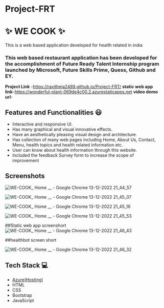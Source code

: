 # Project-FRT
# ✨ WE COOK  ✨

This is a web based application developed for health related  in india

### This web based restaurant application has been developed for the accomplishment of Future Ready Talent Internship program launched by Microsoft, Future Skills Prime, Quess, Github and EY.


**Project Link** -https://ravitheja2489.github.io/Project-FRT/
**static web app link**-https://wonderful-plant-069de4c00.2.azurestaticapps.net
**video demo url**-


## Features and Functionalities 😃

- Interactive and responsive UI.
- Has many graphical and visual innovative effects.
- Have an aesthetically pleasing visual design and architecture.
- Has collection of many web pages including Home, About Us, Contact, Menu, health topics and health related information etc.
- User can know about health information through this website.
- Included the feedback Survey form to increase the scope of improvement 

## Screenshots

![WE-COOK_ Home __ - Google Chrome 13-12-2022 21_44_57](https://user-images.githubusercontent.com/117586447/207386506-63da9f3c-9418-4ea7-9d01-e4d903ab625a.png)

![WE-COOK_ Home __ - Google Chrome 13-12-2022 21_45_07](https://user-images.githubusercontent.com/117586447/207386528-753d3a6e-b2e2-4cd4-9974-270213b5f720.png)


![WE-COOK_ Home __ - Google Chrome 13-12-2022 21_45_16](https://user-images.githubusercontent.com/117586447/207386593-bfc50346-4fea-425a-a998-bf4eb17027f6.png)


![WE-COOK_ Home __ - Google Chrome 13-12-2022 21_45_53](https://user-images.githubusercontent.com/117586447/207386608-978b162e-9cf0-4823-b3ba-4ebc04b71bdc.png)





##Static web app screenshort
![WE-COOK_ Home __ - Google Chrome 13-12-2022 21_46_43](https://user-images.githubusercontent.com/117586447/207386439-3f002ceb-6059-427d-a5f4-0518dc7f69da.png)


##healthbot screen short

![WE-COOK_ Home __ - Google Chrome 13-12-2022 21_46_32](https://user-images.githubusercontent.com/117586447/207386420-c64c6a20-5610-42b7-abe7-c0126e61c285.png)

   

## Tech Stack 💻

- [Azure(Hosting)](https://azure.microsoft.com/en-in/features/azure-portal/)
- HTML
- CSS
- Bootstrap
- JavaScript
